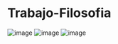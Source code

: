 # Trabajo-Filosofia
![image](https://user-images.githubusercontent.com/92707871/200198330-30836b90-8e98-4bc5-8233-a669e2d91da2.png)
![image](https://user-images.githubusercontent.com/92707871/200198317-e7eec09c-f49a-49e7-915b-2b7afe3a75f6.png)
![image](https://user-images.githubusercontent.com/92707871/200198338-e0cd4595-690e-4770-a91f-06a67a32b256.png)

